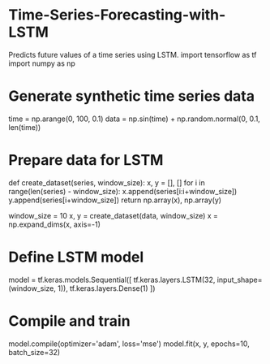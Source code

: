 # Time-Series-Forecasting-with-LSTM
Predicts future values of a time series using LSTM.
import tensorflow as tf
import numpy as np

# Generate synthetic time series data
time = np.arange(0, 100, 0.1)
data = np.sin(time) + np.random.normal(0, 0.1, len(time))

# Prepare data for LSTM
def create_dataset(series, window_size):
    x, y = [], []
    for i in range(len(series) - window_size):
        x.append(series[i:i+window_size])
        y.append(series[i+window_size])
    return np.array(x), np.array(y)

window_size = 10
x, y = create_dataset(data, window_size)
x = np.expand_dims(x, axis=-1)

# Define LSTM model
model = tf.keras.models.Sequential([
    tf.keras.layers.LSTM(32, input_shape=(window_size, 1)),
    tf.keras.layers.Dense(1)
])

# Compile and train
model.compile(optimizer='adam', loss='mse')
model.fit(x, y, epochs=10, batch_size=32)
